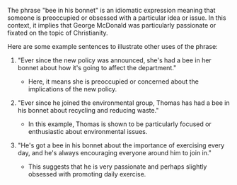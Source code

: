 The phrase "bee in his bonnet" is an idiomatic expression meaning that someone is preoccupied or obsessed with a particular idea or issue. In this context, it implies that George McDonald was particularly passionate or fixated on the topic of Christianity.

Here are some example sentences to illustrate other uses of the phrase:

1. "Ever since the new policy was announced, she's had a bee in her bonnet about how it's going to affect the department."
   - Here, it means she is preoccupied or concerned about the implications of the new policy.

2. "Ever since he joined the environmental group, Thomas has had a bee in his bonnet about recycling and reducing waste."
   - In this example, Thomas is shown to be particularly focused or enthusiastic about environmental issues.

3. "He's got a bee in his bonnet about the importance of exercising every day, and he's always encouraging everyone around him to join in."
   - This suggests that he is very passionate and perhaps slightly obsessed with promoting daily exercise.